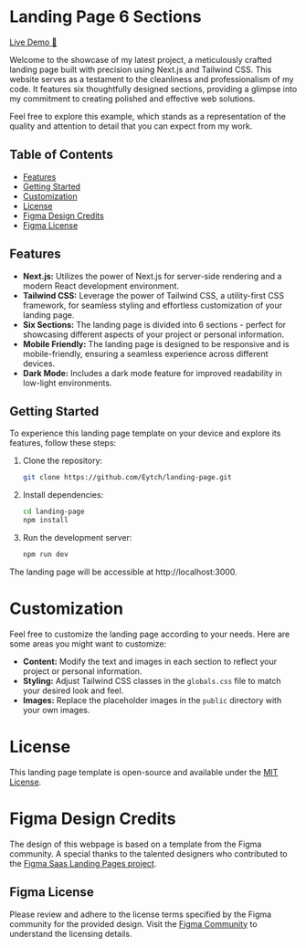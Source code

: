 # Landing Page 6 Sections

[Live Demo 🚀](https://landing-page-biccas.vercel.app/)

Welcome to the showcase of my latest project, a meticulously crafted landing page built with precision using Next.js and Tailwind CSS. This website serves as a testament to the cleanliness and professionalism of my code. It features six thoughtfully designed sections, providing a glimpse into my commitment to creating polished and effective web solutions.

Feel free to explore this example, which stands as a representation of the quality and attention to detail that you can expect from my work.

## Table of Contents

- [Features](#features)
- [Getting Started](#getting-started)
- [Customization](#customization)
- [License](#license)
- [Figma Design Credits](#figma-design-credits)
- [Figma License](#figma-license)

## Features

- **Next.js:** Utilizes the power of Next.js for server-side rendering and a modern React development environment.
- **Tailwind CSS:** Leverage the power of Tailwind CSS, a utility-first CSS framework, for seamless styling and effortless customization of your landing page.
- **Six Sections:** The landing page is divided into 6 sections - perfect for showcasing different aspects of your project or personal information.
- **Mobile Friendly:** The landing page is designed to be responsive and is mobile-friendly, ensuring a seamless experience across different devices.
- **Dark Mode:** Includes a dark mode feature for improved readability in low-light environments.

## Getting Started

To experience this landing page template on your device and explore its features, follow these steps:

1. Clone the repository:

   ```bash
   git clone https://github.com/Eytch/landing-page.git

   ```

2. Install dependencies:

   ```bash
   cd landing-page
   npm install

   ```

3. Run the development server:

   ```bash
   npm run dev
   ```

The landing page will be accessible at http://localhost:3000.

# Customization

Feel free to customize the landing page according to your needs. Here are some areas you might want to customize:

- **Content:** Modify the text and images in each section to reflect your project or personal information.
- **Styling:** Adjust Tailwind CSS classes in the `globals.css` file to match your desired look and feel.
- **Images:** Replace the placeholder images in the `public` directory with your own images.

# License

This landing page template is open-source and available under the [MIT License](LICENSE).

# Figma Design Credits

The design of this webpage is based on a template from the Figma community. A special thanks to the talented designers who contributed to the [Figma Saas Landing Pages project](https://www.figma.com/community/file/1117683989281342298/saas-landing-pages).

## Figma License

Please review and adhere to the license terms specified by the Figma community for the provided design. Visit the [Figma Community](https://www.figma.com/community/file/1117683989281342298/saas-landing-pages) to understand the licensing details.
